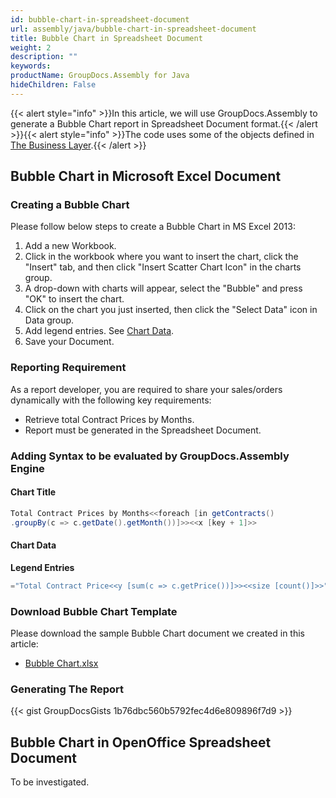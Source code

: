 ```yaml
---
id: bubble-chart-in-spreadsheet-document
url: assembly/java/bubble-chart-in-spreadsheet-document
title: Bubble Chart in Spreadsheet Document
weight: 2
description: ""
keywords: 
productName: GroupDocs.Assembly for Java
hideChildren: False
---
```

{{< alert style="info" >}}In this article, we will use GroupDocs.Assembly to generate a Bubble Chart report in Spreadsheet Document format.{{< /alert >}}{{< alert style="info" >}}The code uses some of the objects defined in [The Business Layer](https://docs.groupdocs.com/assembly/java/the-business-layer/).{{< /alert >}}

## Bubble Chart in Microsoft Excel Document

### Creating a Bubble Chart

Please follow below steps to create a Bubble Chart in MS Excel 2013:

1.  Add a new Workbook.
2.  Click in the workbook where you want to insert the chart, click the "Insert" tab, and then click "Insert Scatter Chart Icon" in the charts group.
3.  A drop-down with charts will appear, select the "Bubble" and press "OK" to insert the chart.
4.  Click on the chart you just inserted, then click the "Select Data" icon in Data group.
5.  Add legend entries. See [Chart Data](https://docs.groupdocs.com/assembly/java/bubble-chart-in-spreadsheet-document/#reporting-requirement).
6.  Save your Document.

### Reporting Requirement

As a report developer, you are required to share your sales/orders dynamically with the following key requirements:

*   Retrieve total Contract Prices by Months.
*   Report must be generated in the Spreadsheet Document.

### Adding Syntax to be evaluated by GroupDocs.Assembly Engine

#### Chart Title

```java
Total Contract Prices by Months<<foreach [in getContracts()
.groupBy(c => c.getDate().getMonth())]>><<x [key + 1]>>
```

#### Chart Data

**Legend Entries**

```java
="Total Contract Price<<y [sum(c => c.getPrice())]>><<size [count()]>>"
```

### Download Bubble Chart Template

Please download the sample Bubble Chart document we created in this article:

*   [Bubble Chart.xlsx](https://github.com/groupdocs-assembly/GroupDocs.Assembly-for-Java/blob/master/Examples/GroupDocs.Assembly.Examples.Java/Data/Storage/Spreadsheet%20Templates/Bubble%20Chart.xlsx?raw=true)

### Generating The Report

{{< gist GroupDocsGists 1b76dbc560b5792fec4d6e809896f7d9 >}}

## Bubble Chart in OpenOffice Spreadsheet Document

To be investigated.
